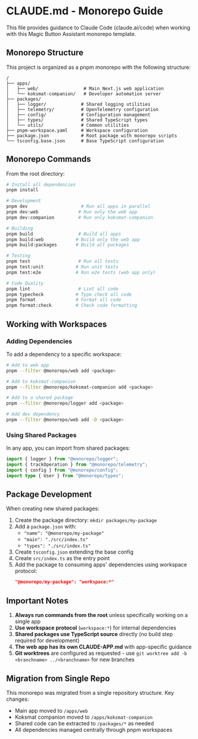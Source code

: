 # CLAUDE.md - Monorepo Guide

This file provides guidance to Claude Code (claude.ai/code) when working with this Magic Button Assistant monorepo template.

## Monorepo Structure

This project is organized as a pnpm monorepo with the following structure:

```
/
├── apps/
│   ├── web/                 # Main Next.js web application
│   └── koksmat-companion/   # Developer automation server
├── packages/
│   ├── logger/             # Shared logging utilities
│   ├── telemetry/          # OpenTelemetry configuration
│   ├── config/             # Configuration management
│   ├── types/              # Shared TypeScript types
│   └── utils/              # Common utilities
├── pnpm-workspace.yaml     # Workspace configuration
├── package.json            # Root package with monorepo scripts
└── tsconfig.base.json      # Base TypeScript configuration
```

## Monorepo Commands

From the root directory:

```bash
# Install all dependencies
pnpm install

# Development
pnpm dev                    # Run all apps in parallel
pnpm dev:web               # Run only the web app
pnpm dev:companion         # Run only koksmat-companion

# Building
pnpm build                 # Build all apps
pnpm build:web            # Build only the web app
pnpm build:packages       # Build all packages

# Testing
pnpm test                  # Run all tests
pnpm test:unit            # Run unit tests
pnpm test:e2e             # Run e2e tests (web app only)

# Code Quality
pnpm lint                  # Lint all code
pnpm typecheck            # Type check all code
pnpm format               # Format all code
pnpm format:check         # Check code formatting
```

## Working with Workspaces

### Adding Dependencies

To add a dependency to a specific workspace:

```bash
# Add to web app
pnpm --filter @monorepo/web add <package>

# Add to koksmat-companion
pnpm --filter @monorepo/koksmat-companion add <package>

# Add to a shared package
pnpm --filter @monorepo/logger add <package>

# Add dev dependency
pnpm --filter @monorepo/web add -D <package>
```

### Using Shared Packages

In any app, you can import from shared packages:

```typescript
import { logger } from "@monorepo/logger";
import { trackOperation } from "@monorepo/telemetry";
import { config } from "@monorepo/config";
import type { User } from "@monorepo/types";
```

## Package Development

When creating new shared packages:

1. Create the package directory: `mkdir packages/my-package`
2. Add a `package.json` with:
   - `"name": "@monorepo/my-package"`
   - `"main": "./src/index.ts"`
   - `"types": "./src/index.ts"`
3. Create `tsconfig.json` extending the base config
4. Create `src/index.ts` as the entry point
5. Add the package to consuming apps' dependencies using workspace protocol:
   ```json
   "@monorepo/my-package": "workspace:*"
   ```

## Important Notes

1. **Always run commands from the root** unless specifically working on a single app
2. **Use workspace protocol** (`workspace:*`) for internal dependencies
3. **Shared packages use TypeScript source** directly (no build step required for development)
4. **The web app has its own CLAUDE-APP.md** with app-specific guidance
5. **Git worktrees** are configured as requested - use `git worktree add -b <branchname> ../<branchname>` for new branches

## Migration from Single Repo

This monorepo was migrated from a single repository structure. Key changes:

- Main app moved to `/apps/web`
- Koksmat companion moved to `/apps/koksmat-companion`
- Shared code can be extracted to `/packages/*` as needed
- All dependencies managed centrally through pnpm workspaces
